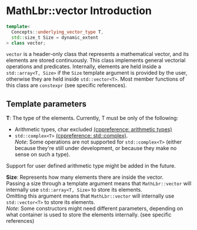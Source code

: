 # MathLbr::vector Introduction
```cpp
template<
  Concepts::underlying_vector_type T, 
  std::size_t Size = dynamic_extent
> class vector;
```
`vector` is a header-only class that represents a mathematical vector, and its elements are stored continuously.
This class implements general vectorial operations and predicates.
Internally, elements are held inside a `std::array<T, Size>` if the `Size` template argument is provided by the user, otherwise they are held inside `std::vector<T>`.
Most member functions of this class are `constexpr` (see specific references).

## Template parameters
**T**: The type of the elements. Currently, T must be only of the following:
  - Arithmetic types, char excluded <a href="https://en.cppreference.com/w/c/language/arithmetic_types">(cppreference: arithmetic types)</a>
  - `std::complex<T>` <a href="https://en.cppreference.com/w/cpp/numeric/complex">(cppreference: std::complex)</a>.</br>
*Note*: Some operations are not supported for `std::complex<T>` (either because they're still under development, or because they make no sense on such a type).

Support for user defined arithmetic type might be added in the future.

**Size**: Represents how many elements there are inside the vector.</br>
Passing a size through a template argument means that `MathLbr::vector` will internally use `std::array<T, Size>` to store its elements.</br>
Omitting this argument means that `MathLbr::vector` will internally use `std::vector<T>` to store its elements.</br>
*Note*: Some constructors might need different parameters, depending on what container is used to store the elements internally. (see specific references)
